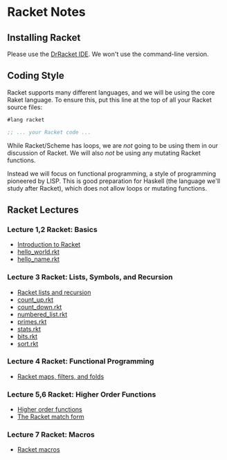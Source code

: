 # Racket Notes

## Installing Racket

Please use the [DrRacket IDE](https://racket-lang.org/). We won't use the
command-line version.

## Coding Style

Racket supports many different languages, and we will be using the core Raket
language. To ensure this, put this line at the top of all your Racket source
files:

```lisp
#lang racket

;; ... your Racket code ...
```

While Racket/Scheme has loops, we are *not* going to be using them in our
discussion of Racket. We will also *not* be using any mutating Racket
functions.

Instead we will focus on functional programming, a style of programming
pioneered by LISP. This is good preparation for Haskell (the language we'll
study after Racket), which does not allow loops or mutating functions.


## Racket Lectures

### Lecture 1,2 Racket: Basics

- [Introduction to Racket](racket_intro.md)
- [hello_world.rkt](hello_world.rkt)
- [hello_name.rkt](hello_name.rkt)

### Lecture 3 Racket: Lists, Symbols, and Recursion

- [Racket lists and recursion](racket_lists_and_recursion.md)
- [count_up.rkt](count_up.rkt)
- [count_down.rkt](count_down.rkt)
- [numbered_list.rkt](numbered_list.rkt)
- [primes.rkt](primes.rkt)
- [stats.rkt](stats.rkt)
- [bits.rkt](bits.rkt)
- [sort.rkt](sort.rkt)

### Lecture 4 Racket: Functional Programming

- [Racket maps, filters, and folds](racket_maps_filters_folds.md)

### Lecture 5,6 Racket: Higher Order Functions

- [Higher order functions](racket_higher_order_functions.md)
- [The Racket match form](racket_match_form.md)

### Lecture 7 Racket: Macros
- [Racket macros](racket_macros.md)
